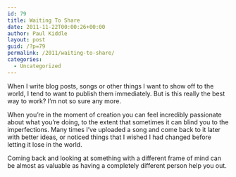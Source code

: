 ```yaml
---
id: 79
title: Waiting To Share
date: 2011-11-22T00:00:26+00:00
author: Paul Kiddle
layout: post
guid: /?p=79
permalink: /2011/waiting-to-share/
categories:
  - Uncategorized
---
```

When I write blog posts, songs or other things I want to show off to the world, I tend to want to publish them immediately. But is this really the best way to work? I&#8217;m not so sure any more.

When you&#8217;re in the moment of creation you can feel incredibly passionate about what you&#8217;re doing, to the extent that sometimes it can blind you to the imperfections. Many times I&#8217;ve uploaded a song and come back to it later with better ideas, or noticed things that I wished I had changed before letting it lose in the world.

Coming back and looking at something with a different frame of mind can be almost as valuable as having a completely different person help you out.